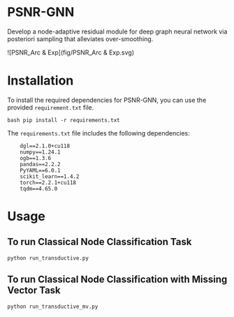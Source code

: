 # PSNR-GNN

Develop a node-adaptive residual module for deep graph neural network via posteriori sampling that alleviates over-smoothing.

![PSNR_Arc & Exp](fig/PSNR_Arc & Exp.svg)

# Installation

To install the required dependencies for PSNR-GNN, you can use the provided `requirement.txt` file. 

``` 
bash pip install -r requirements.txt
```

The `requirements.txt` file includes the following dependencies:
```
    dgl==2.1.0+cu118
    numpy==1.24.1
    ogb==1.3.6
    pandas==2.2.2
    PyYAML==6.0.1
    scikit_learn==1.4.2
    torch==2.2.1+cu118
    tqdm==4.65.0
```

# Usage


## To run Classical Node Classification Task

```
python run_transductive.py
```

## To run Classical Node Classification with Missing Vector Task

```
python run_transductive_mv.py
```